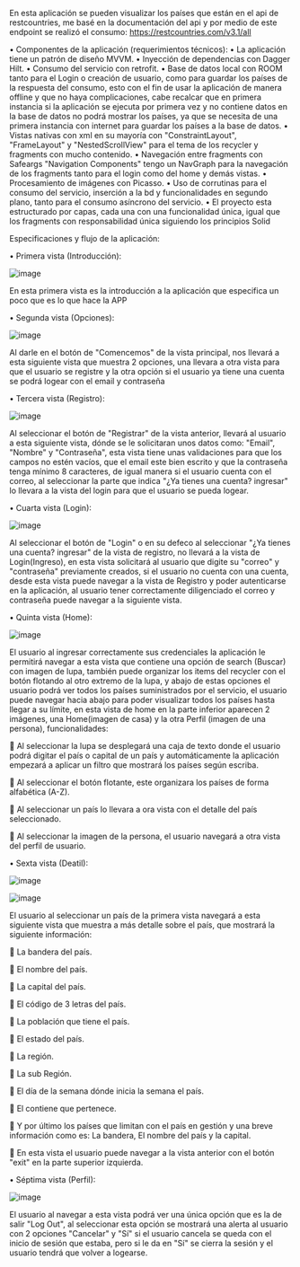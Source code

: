 En esta aplicación se pueden visualizar los países que están en el api de restcountries, me basé en la documentación del api y por medio de este endpoint se realizó el consumo:
https://restcountries.com/v3.1/all

•	Componentes de la aplicación (requerimientos técnicos):
•	La aplicación tiene un patrón de diseño MVVM.
•	Inyección de dependencias con Dagger Hilt.
•	Consumo del servicio con retrofit.
•	Base de datos local con ROOM tanto para el Login o creación de usuario, como para guardar los países de la respuesta del consumo, esto con el fin de usar la aplicación de manera offline y que no haya complicaciones, cabe recalcar que en primera instancia si la aplicación se ejecuta por primera vez y no contiene datos en la base de datos no podrá mostrar los países, ya que se necesita de una primera instancia con internet para guardar los países a la base de datos.
•	Vistas nativas con xml en su mayoría con "ConstraintLayout", "FrameLayout" y "NestedScrollView" para el tema de los recycler y fragments con mucho contenido.
•	Navegación entre fragments con Safeargs "Navigation Components" tengo un NavGraph para la navegación de los fragments tanto para el login como del home y demás vistas.
•	Procesamiento de imágenes con Picasso.
•	Uso de corrutinas para el consumo del servicio, inserción a la bd y funcionalidades en segundo plano, tanto para el consumo asíncrono del servicio.
•	El proyecto esta estructurado por capas, cada una con una funcionalidad única, igual que los fragments con responsabilidad única siguiendo los principios Solid

Especificaciones y flujo de la aplicación:


•	Primera vista (Introducción):

![image](https://github.com/MagnerRivera/CountriesApp/assets/103458372/5f031ef2-b0e3-4c58-a51c-bb78ea029875)

En esta primera vista es la introducción a la aplicación que especifica un poco que es lo que hace la APP


•	Segunda vista (Opciones):

![image](https://github.com/MagnerRivera/CountriesApp/assets/103458372/a07db3cb-711b-4568-be1c-9e1292874eec)

Al darle en el botón de "Comencemos" de la vista principal, nos llevará a esta siguiente vista que muestra 2 opciones, una llevara a otra vista para que el usuario se registre y la otra opción si el usuario ya tiene una cuenta se podrá logear con el email y contraseña


•	Tercera vista (Registro):

![image](https://github.com/MagnerRivera/CountriesApp/assets/103458372/f08180b1-64a4-4233-92ca-46428868d76c)

Al seleccionar el botón de "Registrar" de la vista anterior, llevará al usuario a esta siguiente vista, dónde se le solicitaran unos datos como: "Email", "Nombre" y "Contraseña", esta vista tiene unas validaciones para que los campos no estén vacíos, que el email este bien escrito y que la contraseña tenga mínimo 8 caracteres, de igual manera si el usuario cuenta con el correo, al seleccionar la parte que indica "¿Ya tienes una cuenta? ingresar" lo llevara a la vista del login para que el usuario se pueda logear.


•	Cuarta vista (Login):

![image](https://github.com/MagnerRivera/CountriesApp/assets/103458372/606afa28-68c0-4766-ada2-bde9454745d7)

Al seleccionar el botón de "Login" o en su defeco al seleccionar "¿Ya tienes una cuenta? ingresar" de la vista de registro, no llevará a la vista de Login(Ingreso), en esta vista solicitará al usuario que digite su "correo" y "contraseña" previamente creados, si el usuario no cuenta con una cuenta, desde esta vista puede navegar a la vista de Registro y poder autenticarse en la aplicación, al usuario tener correctamente diligenciado el correo y contraseña puede navegar a la siguiente vista.


•	Quinta vista (Home):

![image](https://github.com/MagnerRivera/CountriesApp/assets/103458372/468d8acc-e14f-4fa6-9fa9-67ab0a869268)

El usuario al ingresar correctamente sus credenciales la aplicación le permitirá navegar a esta vista que contiene una opción de search (Buscar) con imagen de lupa, también puede organizar los items del recycler con el botón flotando al otro extremo de la lupa, y abajo de estas opciones el usuario podrá ver todos los países suministrados por el servicio, el usuario puede navegar hacia abajo para poder visualizar todos los países hasta llegar a su límite, en esta vista de home en la parte inferior aparecen 2 imágenes, una Home(imagen de casa) y la otra Perfil (imagen de una persona), funcionalidades:
    
    Al seleccionar la lupa se desplegará una caja de texto donde el usuario podrá digitar el país o capital de un país y automáticamente la aplicación empezará a aplicar un filtro que mostrará los países según escriba.
  
  	 Al seleccionar el botón flotante, este organizara los países de forma alfabética (A-Z).
  
  	 Al seleccionar un país lo llevara a ora vista con el detalle del país seleccionado.
  
  	 Al seleccionar la imagen de la persona, el usuario navegará a otra vista del perfil de usuario.
  

•	Sexta vista (Deatil):

![image](https://github.com/MagnerRivera/CountriesApp/assets/103458372/73f43cc1-63ab-45b3-8014-457268d7a432)


![image](https://github.com/MagnerRivera/CountriesApp/assets/103458372/97c0b9a4-90ac-49b3-bf78-0861724bdd15)

El usuario al seleccionar un país de la primera vista navegará a esta siguiente vista que muestra a más detalle sobre el país, que mostrará la siguiente información:

  	La bandera del país.
  
  	El nombre del país.
  
  	La capital del país.
  
  	El código de 3 letras del país.
  
  	La población que tiene el país.
  
  	El estado del país.
  
  	La región.
  
  	La sub Región.
  
  	El día de la semana dónde inicia la semana el país.
  
  	El contiene que pertenece.
  
  	Y por último los países que limitan con el país en gestión y una breve información como es: La bandera, El nombre del país y la capital.
  
  	En esta vista el usuario puede navegar a la vista anterior con el botón "exit" en la parte superior izquierda.


•	Séptima vista (Perfil):

![image](https://github.com/MagnerRivera/CountriesApp/assets/103458372/9040629b-7e8a-46a3-b15c-537e2b68ea2a)

El usuario al navegar a esta vista podrá ver una única opción que es la de salir "Log Out", al seleccionar esta opción se mostrará una alerta al usuario con 2 opciones "Cancelar" y "Sí" si el usuario cancela se queda con el inicio de sesión que estaba, pero si le da en "Sí" se cierra la sesión y el usuario tendrá que volver a logearse.
